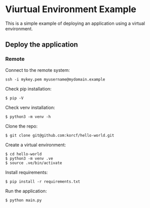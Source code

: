 # Viurtual Environment Example

This is a simple example of deploying an application using a virtual environment.

## Deploy the application

### Remote

Connect to the remote system:
```
ssh -i mykey.pem myusername@mydomain.example
```
Check pip installation:
```
$ pip -V
```
Check venv installation:
```
$ python3 -m venv -h
```
Clone the repo:
```
$ git clone git@github.com:korcf/hello-world.git
```
Create a virtual environment:
```
$ cd hello-world
$ python3 -m venv .ve
$ source .ve/bin/activate
```
Install requirements:
```
$ pip install -r requirements.txt
```
Run the application:
```
$ python main.py
```

